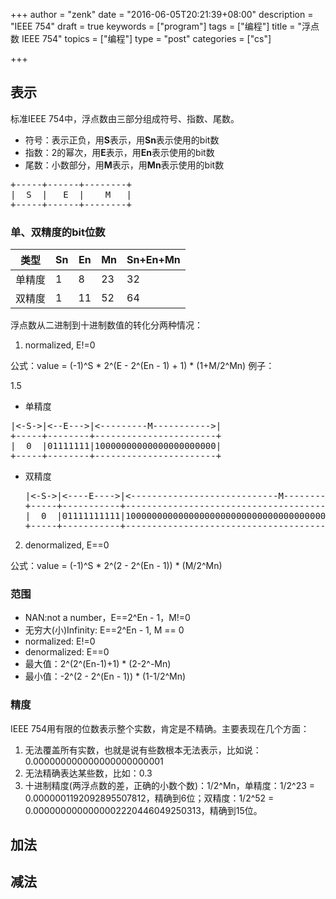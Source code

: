 +++
author = "zenk"
date = "2016-06-05T20:21:39+08:00"
description = "IEEE 754"
draft = true
keywords = ["program"]
tags = ["编程"]
title = "浮点数 IEEE 754"
topics = ["编程"]
type = "post"
categories = ["cs"]

+++

## 表示

标准IEEE 754中，浮点数由三部分组成符号、指数、尾数。

* 符号：表示正负，用**S**表示，用**Sn**表示使用的bit数
* 指数：2的幂次，用**E**表示，用**En**表示使用的bit数
* 尾数：小数部分，用**M**表示，用**Mn**表示使用的bit数

<pre>
+-----+------+--------+
|  S  |   E  |    M   |
+-----+------+--------+
</pre>

### 单、双精度的bit位数

| 类型   | Sn   | En   | Mn   | Sn+En+Mn |
| ---- | ---- | ---- | ---- | -------- |
| 单精度  | 1    | 8    | 23   | 32       |
| 双精度  | 1    | 11   | 52   | 64       |


浮点数从二进制到十进制数值的转化分两种情况：

1. normalized, E!=0

公式：value = (-1)^S * 2^(E - 2^(En - 1) + 1) * (1+M/2^Mn)
例子：

1.5

* 单精度

<pre>
|<-S->|<--E--->|<---------M----------->|
+-----+--------+-----------------------+
|  0  |01111111|10000000000000000000000|
+-----+--------+-----------------------+
</pre>

* 双精度
  <pre>
  |<-S->|<----E---->|<----------------------------M----------------------->|
  +-----+-----------+------------------------------------------------------+
  |  0  |01111111111|100000000000000000000000000000000000000000000000000000|
  +-----+-----------+------------------------------------------------------+
  </pre>

2. denormalized, E==0

公式：value = (-1)^S * 2^(2 - 2^(En - 1)) * (M/2^Mn) 

### 范围

* NAN:not a number，E==2^En - 1，M!=0
* 无穷大(小)Infinity: E==2^En - 1, M == 0
* normalized: E!=0
* denormalized: E==0
* 最大值：2^(2^(En-1)+1) * (2-2^-Mn)
* 最小值：-2^(2 - 2^(En - 1)) * (1-1/2^Mn)

### 精度
IEEE 754用有限的位数表示整个实数，肯定是不精确。主要表现在几个方面：

1. 无法覆盖所有实数，也就是说有些数根本无法表示，比如说：0.000000000000000000000001
2. 无法精确表达某些数，比如：0.3
3. 十进制精度(两浮点数的差，正确的小数个数)：1/2^Mn，单精度：1/2^23 = 0.0000001192092895507812，精确到6位；双精度：1/2^52 = 0.0000000000000002220446049250313，精确到15位。

## 加法

## 减法
